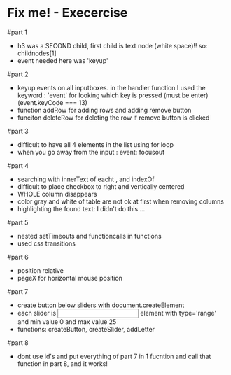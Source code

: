 Fix me! - Execercise
====================

#part 1

- h3 was a SECOND child, first child is text node (white space)!! so: childnodes[1]
- event needed here was 'keyup'

#part 2

- keyup events on all inputboxes. in the handler function I used the keyword :
'event' for looking which key is pressed (must be enter) (event.keyCode === 13)
- function addRow for adding rows and adding remove button
- funciton deleteRow for deleting the row if remove button is clicked

#part 3

- difficult to have all 4 elements in the list using for loop
- when you go away from the input : event: focusout

#part 4

- searching with innerText of eacht <tr>, and indexOf
- difficult to place checkbox to right and vertically centered
- WHOLE column disappears
- color gray and white of table are not ok at first when removing columns
- highlighting the found text: I didn't do this ...

#part 5

- nested setTimeouts and functioncalls in functions
- used css transitions

#part 6

- position relative
- pageX for horizontal mouse position

#part 7

- create button below sliders with document.createElement
- each slider is <input> element with type='range' and min value 0
and max value 25
- functions: createButton, createSlider, addLetter

#part 8

- dont use id's and put everything of part 7 in 1 fucntion and call that
function in part 8, and it works!
